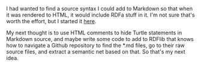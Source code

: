 I had wanted to find a source syntax I could add to Markdown so that when it
was rendered to HTML, it would include RDFa stuff in it. I'm not sure that's
worth the effort, but I started it
[here](https://github.com/wware/redcarpet/tree/wware).

My next thought is to use HTML comments to hide Turtle statements in Markdown
source, and maybe write some code to add to RDFlib that knows how to navigate
a Github repository to find the *.md files, go to their raw source files, and
extract a semantic net based on that. So that's my next idea.

<!--
@prefix dc:   <http://purl.org/dc/terms/> .
@prefix foaf: <http://xmlns.com/foaf/0.1/> .
@prefix owl:  <http://www.w3.org/2002/07/owl#> .
@prefix rdf:  <http://www.w3.org/1999/02/22-rdf-syntax-ns#> .
@prefix rdfs: <http://www.w3.org/2000/01/rdf-schema#> .
<http://willware.net/#self> a foaf:Person ;
  foaf:name         "Will Ware" ;
  foaf:mbox         <mailto:wware@alum.mit.edu> ;
  foaf:homepage     <http://willware.net/> ;
  foaf:weblog       <http://willware.blogspot.com/> .
-->
